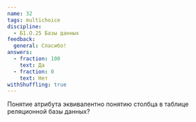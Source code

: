 ```yaml
---
name: 32
tags: multichoice
discipline:
  - Б1.О.25 Базы данных
feedback:
  general: Спасибо!
answers:
  - fraction: 100
    text: Да
  - fraction: 0
    text: Нет
withShuffling: true
---
```


Понятие атрибута эквивалентно понятию столбца в таблице реляционной базы данных?
